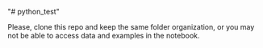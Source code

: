 "# python_test" 

Please, clone this repo and keep the same folder organization, or you may not be able to access data and examples in the notebook.
